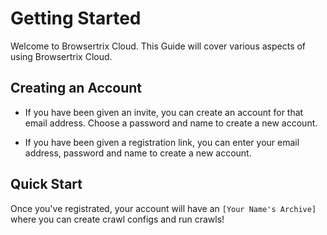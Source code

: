 # Getting Started

Welcome to Browsertrix Cloud. This Guide will cover various aspects of using Browsertrix Cloud.


## Creating an Account

- If you have been given an invite, you can create an account for that email address. Choose a password and name to create a new account.

- If you have been given a registration link, you can enter your email address, password and name to create a new account.


## Quick Start

Once you've registrated, your account will have an `[Your Name's Archive]` where you can create crawl configs and run crawls!
